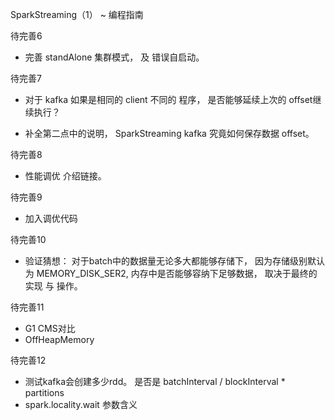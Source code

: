 SparkStreaming（1） ~ 编程指南

待完善6

* 完善 standAlone 集群模式， 及 错误自启动。

待完善7

* 对于 kafka 如果是相同的 client 不同的 程序， 是否能够延续上次的 offset继续执行？

* 补全第二点中的说明， SparkStreaming kafka 究竟如何保存数据 offset。

待完善8

* 性能调优 介绍链接。

待完善9

* 加入调优代码

待完善10

* 验证猜想： 对于batch中的数据量无论多大都能够存储下， 因为存储级别默认为 MEMORY_DISK_SER2, 内存中是否能够容纳下足够数据， 取决于最终的实现 与 操作。

待完善11

* G1 CMS对比
* OffHeapMemory

待完善12

* 测试kafka会创建多少rdd。 是否是  batchInterval / blockInterval * partitions
* spark.locality.wait 参数含义